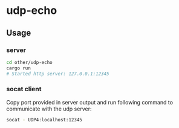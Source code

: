 # udp-echo

## Usage

### server

```bash
cd other/udp-echo
cargo run
# Started http server: 127.0.0.1:12345
```

### socat client
Copy port provided in server output and run following command to communicate
with the udp server:
```bash
socat - UDP4:localhost:12345
```
